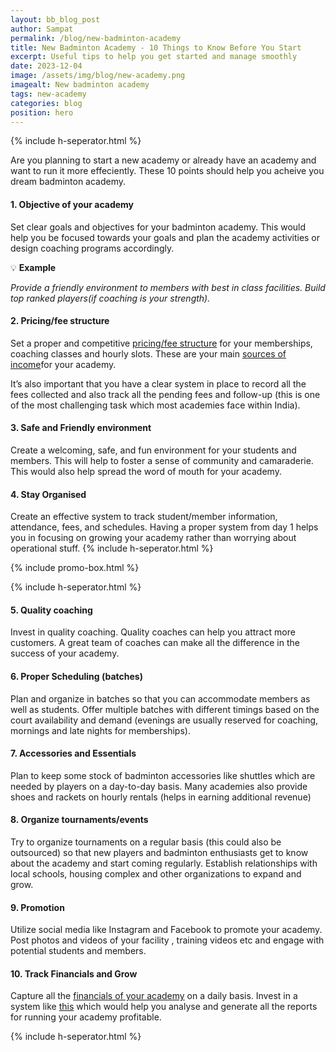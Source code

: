 ```yaml
---
layout: bb_blog_post
author: Sampat
permalink: /blog/new-badminton-academy
title: New Badminton Academy - 10 Things to Know Before You Start
excerpt: Useful tips to help you get started and manage smoothly
date: 2023-12-04
image: /assets/img/blog/new-academy.png
imagealt: New badminton academy
tags: new-academy
categories: blog
position: hero
---
```

{% include h-seperator.html %}

Are you planning to start a new academy or already have an academy and want to run it more effeciently. These 10 points should help you acheive you dream badminton academy.

#### 1. Objective of your academy
Set clear goals and objectives for your badminton academy. This would help you be focused towards your goals and plan the academy activities or design coaching programs accordingly.

:bulb: **Example**

*Provide a friendly environment to members with best in class facilities. Build top ranked players(if coaching is your strength).*


#### 2. Pricing/fee structure

Set a proper and competitive [pricing/fee structure](/blog/fee-structure-badminton-academy) for your memberships, coaching classes and hourly slots. These are your main [sources of income](/blog/badminton-sources-of-income)for your academy.

It’s also important that you have a clear system in place to record all the fees collected and also track all the pending fees and follow-up (this is one of the most challenging task which most academies face within India).


#### 3. Safe and Friendly environment

Create a welcoming, safe, and fun environment for your students and members. This will help to foster a sense of community and camaraderie. This would also help spread the word of mouth for your academy.


#### 4. Stay Organised

Create an effective system to track student/member information, attendance, fees, and schedules. Having a proper system from day 1 helps you in focusing on growing your academy rather than worrying about operational stuff.
{% include h-seperator.html %}

{% include promo-box.html %}

{% include h-seperator.html %}


#### 5. Quality coaching

Invest in quality coaching. Quality coaches can help you attract more customers. A great team of coaches can make all the difference in the success of your academy.

#### 6. Proper Scheduling (batches)
Plan and organize in batches so that you can accommodate members as well as students. Offer multiple batches with different timings based on the court availability and demand (evenings are usually reserved for coaching, mornings and late nights for memberships).

#### 7. Accessories and Essentials
Plan to keep some stock of badminton accessories like shuttles which are needed by players on a day-to-day basis. Many academies also provide shoes and rackets on hourly rentals (helps in earning additional revenue)

#### 8. Organize tournaments/events
Try to organize tournaments on a regular basis (this could also be outsourced) so that new players and badminton enthusiasts get to know about the academy and start coming regularly. Establish relationships with local schools, housing complex and other organizations to expand and grow.

#### 9. Promotion
Utilize social media like Instagram and Facebook to promote your academy. Post photos and videos of your facility , training videos etc and engage with potential students and members.

#### 10. Track Financials and Grow
Capture all the [financials of your academy](/tracking-academy-income) on a daily basis. Invest in a system like [this](https://badmintonbuddy.com) which would help you analyse and generate all the reports for running your academy profitable.

{% include h-seperator.html %}